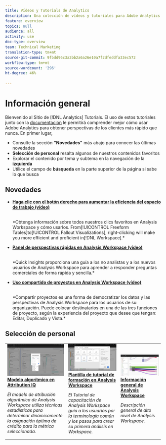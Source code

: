 ```yaml
---
title: Vídeos y Tutorials de Analytics
description: Una colección de vídeos y tutoriales para Adobe Analytics.
feature: overview
topics: null
audience: all
activity: use
doc-type: overview
team: Technical Marketing
translation-type: tm+mt
source-git-commit: 9fbdd96c3a2bb2a6a26e10a7f2dfeddfa33ec572
workflow-type: tm+mt
source-wordcount: '296'
ht-degree: 46%

---
```



# Información general

Bienvenido al Sitio de [!DNL Analytics] Tutorials.  El uso de estos tutoriales junto con la [documentación](https://docs.adobe.com/content/help/es-ES/analytics/landing/home.html) le permitirá comprender mejor cómo usar Adobe Analytics para obtener perspectivas de los clientes más rápido que nunca.  En primer lugar,
* Consulte la sección **&quot;Novedades&quot;** más abajo para conocer las últimas novedades
* **Selección de personal** resalta algunos de nuestros contenidos favoritos
* Explorar el contenido por tema y subtema en la navegación de la **izquierda**
* Utilice el campo de **búsqueda** en la parte superior de la página si sabe lo que busca

## Novedades

* **[Haga clic con el botón derecho para aumentar la eficiencia del espacio de trabajo (vídeo)](analysis-workspace/navigating-workspace-projects/right-click-for-workspace-efficiency.md)**

   <br>
   *Obtenga información sobre todos nuestros clics favoritos en Analysis Workspace y cómo usarlos. From[!UICONTROL Freeform Tables]to[!UICONTROL Fallout Visualizations], right-clicking will make you more efficient and proficient in[!DNL Workspace].*

* **[Panel de perspectivas rápidas en Analysis Workspace (vídeo)](analysis-workspace/using-panels/quick-insights-panel-in-analysis-workspace.md)**

   <br>
   *Quick Insights proporciona una guía a los no analistas y a los nuevos usuarios de Analysis Workspace para aprender a responder preguntas comerciales de forma rápida y sencilla.*

* **[Uso compartido de proyectos en Analysis Workspace (vídeo)](analysis-workspace/curate-and-share-projects/project-sharing-in-analysis-workspace.md)**

   <br>
   *Compartir proyectos es una forma de democratizar los datos y las perspectivas de Analysis Workspace para los usuarios de su organización. Puede colocar destinatarios en una de las tres funciones de proyecto, según la experiencia del proyecto que desee que tengan: Editar, Duplicado y Vista.*

## Selección de personal

<table>
<tr>
  <td>
    <a href="analysis-workspace/attribution-iq/algorithmic-model-in-attribution-iq.md">
      <img alt="Modelo algorítmico en Attribution IQ" src="assets/36205.jpg" />
    </a>
    <div>
      <a href="analysis-workspace/attribution-iq/algorithmic-model-in-attribution-iq.md">
    <strong>Modelo algorítmico en Attribution IQ</strong>
    </a>
    </div>
    <p>
    <em>El modelo de atribución algorítmica de Analysis Workspace utiliza técnicas estadísticas para determinar dinámicamente la asignación óptima de crédito para la métrica seleccionada.</em>
    <p>
  </td>
   <td>
    <a href="analysis-workspace/navigating-workspace-projects/training-tutorial-template-in-analysis-workspace.md">
      <img alt="Plantilla de tutorial de formación en Analysis Workspace" src="assets/33773.jpg" />
    </a>
    <div>
      <a href="analysis-workspace/navigating-workspace-projects/training-tutorial-template-in-analysis-workspace.md">
    <strong>Plantilla de tutorial de formación en Analysis Workspace</strong>
    </a>
    </div>
    <p>
    <em>El Tutorial de capacitación de Analysis Workspace guía a los usuarios por la terminología común y los pasos para crear su primera análisis en Workspace.</em>
    <p>
  </td>
  <td>
    <a href="analysis-workspace/analysis-workspace-basics/analysis-workspace-overview.md">
      <img alt="imagen en miniatura del vídeo "Información general de Analysis Workspace"" src="assets/thumb_analysis-workspace-overview.png" />
    </a>
    <div>
      <a href="analysis-workspace/analysis-workspace-basics/analysis-workspace-overview.md">
    <strong>Información general de Analysis Workspace</strong>
    </a>
    </div>
    <p>
    <em>Descripción general de alto nivel de Analysis Workspace.</em>
    <p>
  </td>
</tr>
</table>

